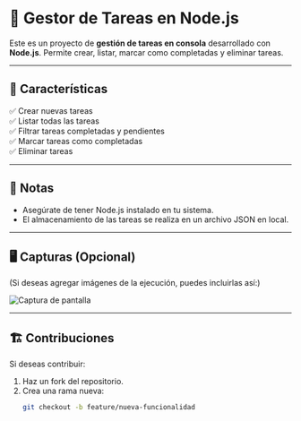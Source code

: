 # 📝 Gestor de Tareas en Node.js

Este es un proyecto de **gestión de tareas en consola** desarrollado con **Node.js**. Permite crear, listar, marcar como completadas y eliminar tareas.

---

## 🚀 Características

✅ Crear nuevas tareas  
✅ Listar todas las tareas  
✅ Filtrar tareas completadas y pendientes  
✅ Marcar tareas como completadas  
✅ Eliminar tareas  

---

## 📌 Notas

- Asegúrate de tener Node.js instalado en tu sistema.
- El almacenamiento de las tareas se realiza en un archivo JSON en local.

---

## 🖥️ Capturas (Opcional)

(Si deseas agregar imágenes de la ejecución, puedes incluirlas así:)

![Captura de pantalla](ruta/a/tu/captura.png)

---

## 🏗️ Contribuciones

Si deseas contribuir:

1. Haz un fork del repositorio.
2. Crea una rama nueva:
   ```bash
   git checkout -b feature/nueva-funcionalidad
